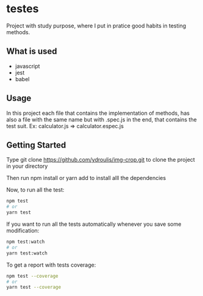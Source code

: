 # testes

Project with study purpose, where I put in pratice good habits in testing methods.

## What is used

- javascript
- jest
- babel

## Usage

In this project each file that contains the implementation of methods, has also a file with the same name but with .spec.js in the end, that contains the test suit. Ex: calculator.js => calculator.espec.js

## Getting Started

Type git clone https://github.com/ydroulis/img-crop.git to clone the project in your directory

Then run npm install or yarn add to install alll the dependencies

Now, to run all the test:

```bash
npm test
# or
yarn test
```

If you want to run all the tests automatically whenever you save some modification:

```bash
npm test:watch
# or
yarn test:watch
```

To get a report with tests coverage:

```bash
npm test --coverage
# or
yarn test --coverage
```
